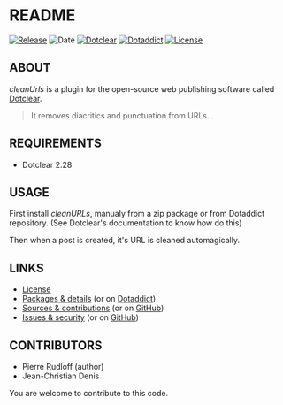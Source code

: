 # README

[![Release](https://img.shields.io/badge/release-1.6-a2cbe9.svg)](https://git.dotclear.watch/JcDenis/cleanURLs/releases)
![Date](https://img.shields.io/badge/date-2023.10.07-c44d58.svg)
[![Dotclear](https://img.shields.io/badge/dotclear-v2.28-137bbb.svg)](https://fr.dotclear.org/download)
[![Dotaddict](https://img.shields.io/badge/dotaddict-official-9ac123.svg)](https://plugins.dotaddict.org/dc2/details/cleanURLs)
[![License](https://img.shields.io/badge/license-GPL--2.0-ececec.svg)](https://git.dotclear.watch/JcDenis/cleanURLs/src/branch/master/LICENSE)

## ABOUT

_cleanUrls_ is a plugin for the open-source web publishing software called [Dotclear](https://www.dotclear.org).

> It removes diacritics and punctuation from URLs...

## REQUIREMENTS

* Dotclear 2.28

## USAGE

First install _cleanURLs_, manualy from a zip package or from 
Dotaddict repository. (See Dotclear's documentation to know how do this)

Then when a post is created, it's URL is cleaned automagically.

## LINKS

* [License](https://git.dotclear.watch/JcDenis/cleanURLs/src/branch/master/LICENSE)
* [Packages & details](https://git.dotclear.watch/JcDenis/cleanURLs/releases) (or on [Dotaddict](https://plugins.dotaddict.org/dc2/details/cleanURLs))
* [Sources & contributions](https://git.dotclear.watch/JcDenis/cleanURLs) (or on [GitHub](https://github.com/JcDenis/cleanURLs))
* [Issues & security](https://git.dotclear.watch/JcDenis/cleanURLs/issues) (or on [GitHub](https://github.com/JcDenis/cleanURLs/issues))

## CONTRIBUTORS

* Pierre Rudloff (author)
* Jean-Christian Denis

You are welcome to contribute to this code.
